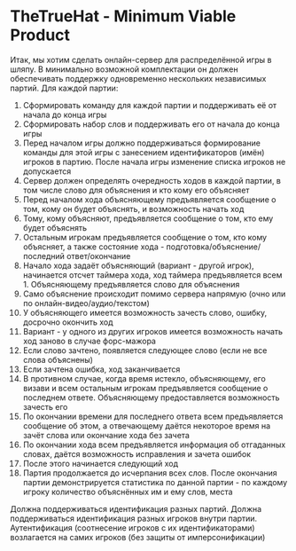 # TheTrueHat - Minimum Viable Product

Итак, мы хотим сделать онлайн-сервер для распределённой игры в шляпу. 
В минимально возможной комплектации он должен обеспечивать поддержку 
одновременно нескольких независимых партий. Для каждой партии:
   1. Сформировать команду для каждой партии и поддерживать её от начала до конца игры
   1. Сформировать набор слов и поддерживать его от начала до конца игры
   1. Перед началом игры должно поддерживаться формирование команды для этой игры 
      с занесением идентификаторов (имён) игроков в партию. После начала игры 
      изменение списка игроков не допускается
   1. Сервер должен определять очередность ходов в каждой партии, в том числе слово 
      для объяснения и кто кому его объясняет
   1. Перед началом хода объясняющему предъявляется сообщение о том, кому он будет 
      объяснять, и возможность начать ход
   1. Тому, кому объясняют, предъявляется сообщение о том, кто ему будет объяснять
   1. Остальным игрокам предъявляется сообщение о том, кто кому объясняет, а также 
      состояние хода - подготовка/объяснение/последний ответ/окончание
   1. Начало хода задаёт объясняющий (вариант - другой игрок), начинается отсчет таймера 
      хода, ход таймера предъявляется всем 1. Объясняющему предъявляется слово для объяснения
   1. Само объяснение происходит помимо сервера напрямую (очно или по онлайн-видео/аудио/текстом)
   1. У объясняющего имеется возможность зачесть слово, ошибку, досрочно окончить ход
   1. Вариант - у одного из других игроков имеется возможность начать ход заново в случае форс-мажора
   1. Если слово зачтено, появляется следующее слово (если не все слова объяснены)
   1. Если зачтена ошибка, ход заканчивается 
   1. В противном случае, когда время истекло, объясняющему, его визави и всем остальным 
      игрокам предъявляется сообщение о последнем ответе. Объясняющему предоставляется возможность зачесть его
   1. По окончании времени для последнего ответа всем предъявляется сообщение об этом, 
      а отвечающему даётся некоторое время на зачёт слова или окончание хода без зачета
   1. По окончании хода всем предъявляется информация об отгаданных словах, даётся 
      возможность исправления и зачета ошибок
   1. После этого начинается следующий ход
   1. Партия продолжается до исчерпания всех слов. После окончания партии демонстрируется 
      статистика по данной партии - по каждому игроку количество объяснённых им и ему слов, места

Должна поддерживаться идентификация разных партий. Должна поддерживаться идентификация разных 
игроков внутри партии. Аутентификация (соотнесение игроков с их идентификаторами) возлагается 
на самих игроков (без защиты от имперсонификации)
